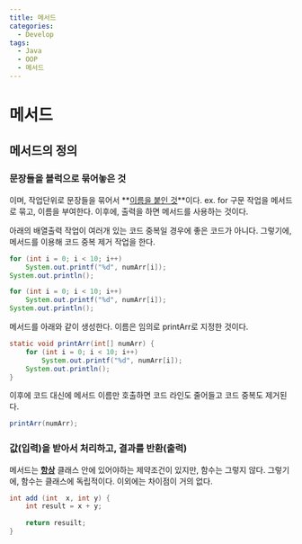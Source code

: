 ```yaml
---
title: 메서드
categories:
  - Develop
tags:
  - Java
  - OOP
  - 메서드
---
```

# 메서드

## 메서드의 정의

### 문장들을 블럭으로 묶어놓은 것

이며, 작업단위로 문장들을 묶어서 **<u>이름을 붙인 것</u>**이다.
ex. for 구문 작업을 메서드로 묶고, 이름을 부여한다. 이후에, 출력을 하면 메서드를 사용하는 것이다.

아래의 배열출력 작업이 여러개 있는 코드 중복일 경우에 좋은 코드가 아니다. 그렇기에, 메서드를 이용해 코드 중복 제거 작업을 한다.

```java
for (int i = 0; i < 10; i++)
	System.out.printf("%d", numArr[i]);
System.out.println();

for (int i = 0; i < 10; i++)
	System.out.printf("%d", numArr[i]);
System.out.println();
```

메서드를 아래와 같이 생성한다. 이름은 임의로 printArr로 지정한 것이다.

```java
static void printArr(int[] numArr) {
    for (int i = 0; i < 10; i++)
		System.out.printf("%d", numArr[i]);
	System.out.println();
}
```

이후에 코드 대신에 메서드 이름만 호출하면 코드 라인도 줄어들고 코드 중복도 제거된다.

```java
printArr(numArr);
```

### 값(입력)을 받아서 처리하고, 결과를 반환(출력)

메서드는 **<u>항상</u>** 클래스 안에 있어야하는 제약조건이 있지만, 함수는 그렇지 않다.
그렇기에, 함수는 클래스에 독립적이다. 이외에는 차이점이 거의 없다.

```java
int add (int  x, int y) {
	int result = x + y;
	
	return resuilt;
}
```

